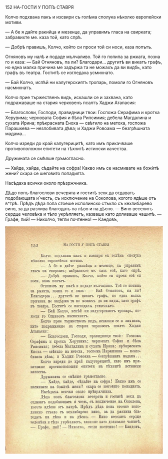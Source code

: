 ﻿152	НА-ГОСТИ У ПОПЪ СТАВРЯ

Колчо подхвана пакъ и изсвири съ голѣма сполука нѣколко европейски мотиви.

— А бе я дайте ракийца и мезенце, да управимъ гласа на свирката; забравихте ме. каза той, като спрѣ.

— Добрѣ правишъ, Колчо, който си проси той си носи, каза попътъ.

Огняновъ му налѣ и подаде мълчаливо. Той го попипа за ржката, позна го и каза: — Бай Огняновъ, па ли? Благодари... другитѣ ви викатъ графъ, но една малка причина ме задържа та не можахъ да ви видбь, като графъ въ театра. Гоститѣ се изгледаха усмихнато.

— Бай Колчо, испѣй ни калугерскиятъ тропарь, помоли го Огняновъ насмихнатъ.

Колчо прие тържественъ видъ, искашли се и захвана, като подражаваше на стария черковенъ псалтъ Хаджи Атапасия:

— Благослови, Господи, правидници твои: Госпожа Серафима и кротка Херувима; черновата София и бѣла Рипсимия; дебела Магдалина и сухата Ирина; прѣкрасната Еноха — свѣтило на метоха, госпожа Парашкева — незлобивата дѣва; и Хаджи Ровоама — безгрѣшната мадама...

Колчо изреди до край калугерицитѣ, като имъ прикачваше противоположни епитети на тѣхнитѣ истински качества.

Дружината се смѣяше гръмогласно.

— Хайде, хайде, сѣдайте на софра! Какво имъ се насмивате на божѝтѣ жени? скара се шеговито попадията.

Насѣдаха всички около прѣзржчника.

Дѣдо попъ благослови вечерята и гоститѣ зехк да отдаватъ подобающата и́ честь, съ исключение на Соколова, когото ядѣше отъ в^трѣ. Прѣдъ дѣда попа стоеше исполинско стъкло съ кехлибарево вино, за да разлива благодать па лѣво и на дѣсно. — Вино веселитъ сердце человѣка и тѣло укрѣпляетъ, казваше като доливаше чашитѣ. — Графе, пий! — Николчо, тегли почтенно! — Кандовъ,

![original](../images/171.jpg)

